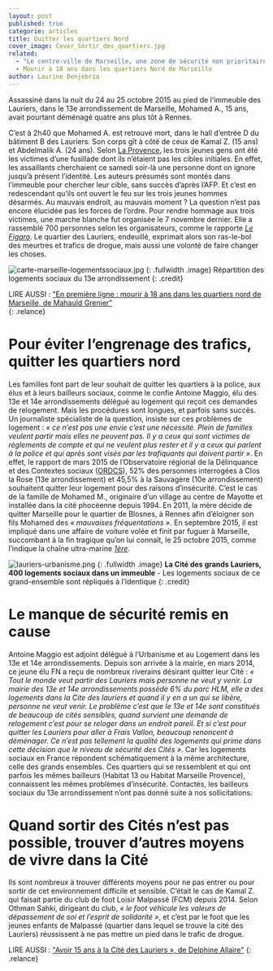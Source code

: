 ```yaml
---
layout: post
published: true
categorie: articles
title: Quitter les quartiers Nord
cover_image: Cover_Sortir_des_quartiers.jpg
related: 
  - "Le centre-ville de Marseille, une zone de sécurité non prioritaire"
  - Mourir à 18 ans dans les quartiers Nord de Marseille
author: Laurine Benjebria
---
```



Assassiné dans la nuit du 24 au 25 octobre 2015 au pied de l’immeuble des Lauriers, dans le 13e arrondissement de Marseille, Mohamed A., 15 ans, avait pourtant déménagé quatre ans plus tôt à Rennes.
 
C’est à 2h40 que Mohamed A. est retrouvé mort, dans le hall d’entrée D du bâtiment B des Lauriers. Son corps gît à côté de ceux de Kamal Z. (15 ans) et Abdelmalik A. (24 ans). Selon [La Provence](http://www.laprovence.com/article/actualites/3641977/marseille-ils-ont-ete-lachement-assassines-procureur.html), les trois jeunes gens ont été les victimes d’une fusillade dont ils n’étaient pas les cibles initiales. En effet, les assaillants cherchaient ce samedi soir-là une personne dont on ignore jusqu’à présent l’identité. Les auteurs présumés sont montés dans l’immeuble pour chercher leur cible, sans succès d’après l’AFP. Et c’est en redescendant qu’ils ont ouvert le feu sur les trois jeunes hommes désarmés. Au mauvais endroit, au mauvais moment ? La question n’est pas encore élucidée pas les forces de l’ordre. Pour rendre hommage aux trois victimes, une marche blanche fut organisée le 7 novembre dernier. Elle a rassemblé 700 personnes selon les organisateurs, comme le rapporte [_Le Figaro_](http://www.lefigaro.fr/flash-actu/2015/11/07/97001-20151107FILWWW00109-marche-blanche-apres-une-fusillade-a-marseille.php#xtor=AL-155-[Facebook]). Le quartier des Lauriers, endeuillé, exprimait alors son ras-le-bol des meurtres et trafics de drogue, mais aussi une volonté de faire changer les choses.

![carte-marseille-logementssociaux.jpg]({{site.baseurl}}/img/carte-marseille-logementssociaux.jpg)
{: .fullwidth .image}
Répartition des logements sociaux du 13e arrondissement 
{: .credit}
 
LIRE AUSSI : ["En première ligne : mourir à 18 ans dans les quartiers nord de Marseille, de Mahauld Grenier"](https://)  
{: .relance}
 
# Pour éviter l’engrenage des trafics, quitter les quartiers nord

Les familles font part de leur souhait de quitter les quartiers à la police, aux élus et à leurs bailleurs sociaux, comme le confie Antoine Maggio, élu des 13e et 14e arrondissements délégué au logement qui reçoit ces demandes de relogement. Mais les procédures sont longues, et parfois sans succès. Un journaliste spécialiste de la question, insiste sur ces problèmes de logement : _« ce n’est pas une envie c’est une nécessité. Plein de familles veulent partir mais elles ne peuvent pas. Il y a ceux qui sont victimes de règlements de compte et qui ne veulent plus rester et il y a ceux qui parlent à la police et qui après sont visés par les trafiquants qui doivent partir »_. En effet, le rapport de mars 2015 de l’Observatoire régional de la Délinquance et des Contextes sociaux ([ORDCS](http://ordcs.mmsh.univ-aix.fr/publications/Documents/Rapport%20final_Clos-Sauvagere.pdf)), 52% des personnes interrogées à Clos la Rose (13e arrondissement) et 45,5% à la Sauvagère (10e arrondissement) souhaitent quitter leur logement pour des raisons d’insécurité. C’est le cas de la famille de Mohamed M., originaire d’un village au centre de Mayotte et installée dans la cité phocéenne depuis 1994. En 2011, la mère décide de quitter Marseille pour le quartier de Blosnes, à Rennes afin d’éloigner son fils Mohamed des _« mauvaises fréquentations »_.  En septembre 2015, il est impliqué dans une affaire de voiture volée et finit par fuguer à Marseille, succombant à la fin tragique qu’on lui connaît, le 25 octobre 2015, comme l’indique la chaîne ultra-marine _[1ère](http://www.la1ere.fr/2015/10/26/un-mahorais-de-15-ans-parmi-les-victimes-d-un-reglement-de-compte-marseille-299309.html)_.
 

![lauriers-urbanisme.png]({{site.baseurl}}/img/lauriers-urbanisme.png)
{: .fullwidth .image}
**La Cité des grands Lauriers, 400 logements sociaux dans un immeuble** - Les logements sociaux de ce grand-ensemble sont répliqués à l’identique
{: .credit}

# Le manque de sécurité remis en cause

Antoine Maggio est adjoint délégué à l’Urbanisme et au Logement dans les 13e et 14e arrondissements. Depuis son arrivée à la mairie, en mars 2014, ce jeune élu FN a reçu de nombreux riverains désirant quitter leur Cité : _« Tout le monde veut partir des Lauriers mais personne ne veut y venir. La mairie des 13e et 14e arrondissements possède 6% du parc HLM, elle a des logements dans la Cite des lauriers et quand il y en a un qui se libère, personne ne veut venir. Le problème c’est que le 13e et 14e sont constitués de beaucoup de cités sensibles, quand survient une demande de relogement c’est pour se reloger dans un endroit pareil. Et si c’est pour quitter les Lauriers pour aller à Frais Vallon, beaucoup renoncent à déménager. Ce n’est pas tellement la qualité des logements qui prime  dans cette décision que le niveau de sécurité des Cités »_. Car les logements sociaux en France répondent schématiquement à la même architecture, celle des grands ensembles. Ces quartiers qui se ressemblent et qui ont parfois les mêmes bailleurs (Habitat 13 ou Habitat Marseille Provence), connaissent les mêmes problèmes d’insécurité. Contactés, les bailleurs sociaux du 13e arrondissement n’ont pas donné suite à nos sollicitations.
 
# Quand sortir des Cités n’est pas possible, trouver d’autres moyens de vivre dans la Cité

Ils sont nombreux à trouver différents moyens pour ne pas entrer ou pour sortir de cet environnement difficile et sensible. C’était le cas de Kamal Z. qui faisait partie du club de foot Loisir Malpassé (FCM) depuis 2014. Selon Othman Sahki, dirigeant du club, _« le foot véhicule les valeurs de dépassement de soi et l’esprit de solidarité »_, et c’est par le foot que les jeunes enfants de Malpassé (quartier dans lequel se trouve la cité des Lauriers) réussissent à ne pas mettre un pied dans le trafic de drogue. 

LIRE AUSSI : ["Avoir 15 ans à la Cité des Lauriers », de Delphine Allaire"](https://) 
{: .relance}
